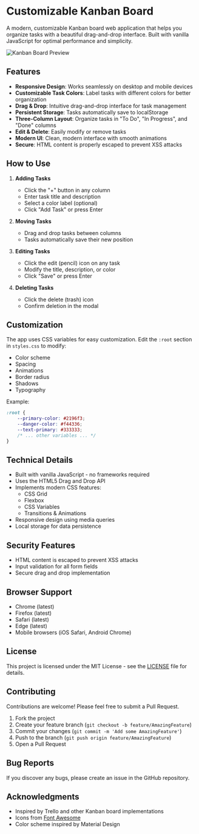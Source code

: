 # Customizable Kanban Board

A modern, customizable Kanban board web application that helps you organize tasks with a beautiful drag-and-drop interface. Built with vanilla JavaScript for optimal performance and simplicity.

![Kanban Board Preview](preview.png)

## Features

- **Responsive Design**: Works seamlessly on desktop and mobile devices
- **Customizable Task Colors**: Label tasks with different colors for better organization
- **Drag & Drop**: Intuitive drag-and-drop interface for task management
- **Persistent Storage**: Tasks automatically save to localStorage
- **Three-Column Layout**: Organize tasks in "To Do", "In Progress", and "Done" columns
- **Edit & Delete**: Easily modify or remove tasks
- **Modern UI**: Clean, modern interface with smooth animations
- **Secure**: HTML content is properly escaped to prevent XSS attacks


## How to Use

1. **Adding Tasks**
   - Click the "+" button in any column
   - Enter task title and description
   - Select a color label (optional)
   - Click "Add Task" or press Enter

2. **Moving Tasks**
   - Drag and drop tasks between columns
   - Tasks automatically save their new position

3. **Editing Tasks**
   - Click the edit (pencil) icon on any task
   - Modify the title, description, or color
   - Click "Save" or press Enter

4. **Deleting Tasks**
   - Click the delete (trash) icon
   - Confirm deletion in the modal

## Customization

The app uses CSS variables for easy customization. Edit the `:root` section in `styles.css` to modify:

- Color scheme
- Spacing
- Animations
- Border radius
- Shadows
- Typography

Example:
```css
:root {
    --primary-color: #2196f3;
    --danger-color: #f44336;
    --text-primary: #333333;
    /* ... other variables ... */
}
```

## Technical Details

- Built with vanilla JavaScript - no frameworks required
- Uses the HTML5 Drag and Drop API
- Implements modern CSS features:
  - CSS Grid
  - Flexbox
  - CSS Variables
  - Transitions & Animations
- Responsive design using media queries
- Local storage for data persistence

## Security Features

- HTML content is escaped to prevent XSS attacks
- Input validation for all form fields
- Secure drag and drop implementation

## Browser Support

- Chrome (latest)
- Firefox (latest)
- Safari (latest)
- Edge (latest)
- Mobile browsers (iOS Safari, Android Chrome)

## License

This project is licensed under the MIT License - see the [LICENSE](LICENSE) file for details.

## Contributing

Contributions are welcome! Please feel free to submit a Pull Request.

1. Fork the project
2. Create your feature branch (`git checkout -b feature/AmazingFeature`)
3. Commit your changes (`git commit -m 'Add some AmazingFeature'`)
4. Push to the branch (`git push origin feature/AmazingFeature`)
5. Open a Pull Request

## Bug Reports

If you discover any bugs, please create an issue in the GitHub repository.

## Acknowledgments

- Inspired by Trello and other Kanban board implementations
- Icons from [Font Awesome](https://fontawesome.com/)
- Color scheme inspired by Material Design 
